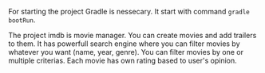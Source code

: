 For starting the project Gradle is nessecary. It start with command `gradle bootRun`.

The project imdb is movie manager. You can create movies and add trailers to them. It has powerfull search engine where you can filter movies by whatever you want (name, year, genre). 
You can filter movies by one or multiple criterias. Each movie has own rating based to user's opinion.
